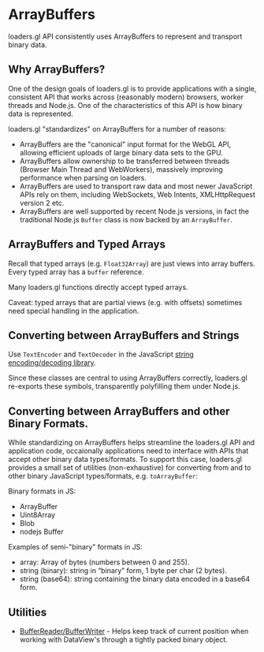 # ArrayBuffers

loaders.gl API consistently uses ArrayBuffers to represent and transport binary data.


## Why ArrayBuffers?

One of the design goals of loaders.gl is to provide applications with a single, consistent API that works across (reasonably modern) browsers, worker threads and Node.js. One of the characteristics of this API is how binary data is represented.

loaders.gl "standardizes" on ArrayBuffers for a number of reasons:

* ArrayBuffers are the "canonical" input format for the WebGL API, allowing efficient uploads of large binary data sets to the GPU.
* ArrayBuffers allow ownership to be transferred between threads (Browser Main Thread and WebWorkers), massively improving performance when parsing on loaders.
* ArrayBuffers are used to transport raw data and most newer JavaScript APIs rely on them, including WebSockets, Web Intents, XMLHttpRequest version 2 etc.
* ArrayBuffers are well supported by recent Node.js versions, in fact the traditional Node.js `Buffer` class is now backed by an `ArrayBuffer`.


## ArrayBuffers and Typed Arrays

Recall that typed arrays (e.g. `Float32Array`) are just views into array buffers. Every typed array has a `buffer` reference.

Many loaders.gl functions directly accept typed arrays.

Caveat: typed arrays that are partial views (e.g. with offsets) sometimes need special handling in the application.


## Converting between ArrayBuffers and Strings

Use `TextEncoder` and `TextDecoder` in the JavaScript [string encoding/decoding library](https://github.com/inexorabletash/text-encoding).

Since these classes are central to using ArrayBuffers correctly, loaders.gl re-exports these symbols, transparently polyfilling them under Node.js.


## Converting between ArrayBuffers and other Binary Formats.

While standardizing on ArrayBuffers helps streamline the loaders.gl API and application code, occaionally applications need to interface with APIs that accept other binary data types/formats. To support this case, loaders.gl provides a small set of utilities (non-exhaustive) for converting from and to other binary JavaScript types/formats, e.g. `toArrayBuffer`:

Binary formats in JS:
* ArrayBuffer
* Uint8Array
* Blob
* nodejs Buffer

Examples of semi-"binary" formats in JS:
* array: Array of bytes (numbers between 0 and 255).
* string (binary): string in “binary” form, 1 byte per char (2 bytes).
* string (base64): string containing the binary data encoded in a base64 form.


## Utilities

* [BufferReader/BufferWriter](https://github.com/yuntonyx/arraybuffer-utils) - Helps keep track of current position when working with DataView's through a tightly packed binary object.
